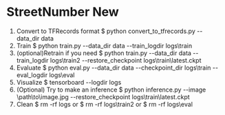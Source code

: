 # StreetNumber New
1. Convert to TFRecords format
$ python convert_to_tfrecords.py --data_dir data
2. Train
$ python train.py --data_dir data --train_logdir logs\train
3. (optional)Retrain if you need
$ python train.py --data_dir data --train_logdir logs\train2 --restore_checkpoint logs\train\latest.ckpt
4. Evaluate
$ python eval.py --data_dir data --checkpoint_dir logs\train --eval_logdir logs\eval
5. Visualize
$ tensorboard --logdir logs
6. (Optional) Try to make an inference
$ python inference.py --image \path\to\image.jpg --restore_checkpoint logs\train\latest.ckpt
7. Clean
$ rm -rf logs
or
$ rm -rf logs\train2
or
$ rm -rf logs\eval
